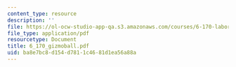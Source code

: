 ```yaml
---
content_type: resource
description: ''
file: https://ol-ocw-studio-app-qa.s3.amazonaws.com/courses/6-170-laboratory-in-software-engineering-fall-2005/ba8e7bc8d154d7811c4681d1ea56a88a_6_170_gizmoball.pdf
file_type: application/pdf
resourcetype: Document
title: 6_170_gizmoball.pdf
uid: ba8e7bc8-d154-d781-1c46-81d1ea56a88a
---
```

